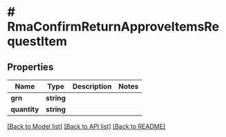 # # RmaConfirmReturnApproveItemsRequestItem


## Properties 


Name | Type | Description | Notes
------------ | ------------- | ------------- | -------------
**grn**| **string** |   |
**quantity**| **string** |   |


[[Back to Model list]](../../README.md#models) [[Back to API list]](../../README.md#endpoints) [[Back to README]](../../README.md)

